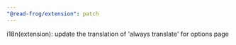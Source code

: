 ```yaml
---
"@read-frog/extension": patch
---
```


i18n(extension): update the translation of 'always translate' for options page
